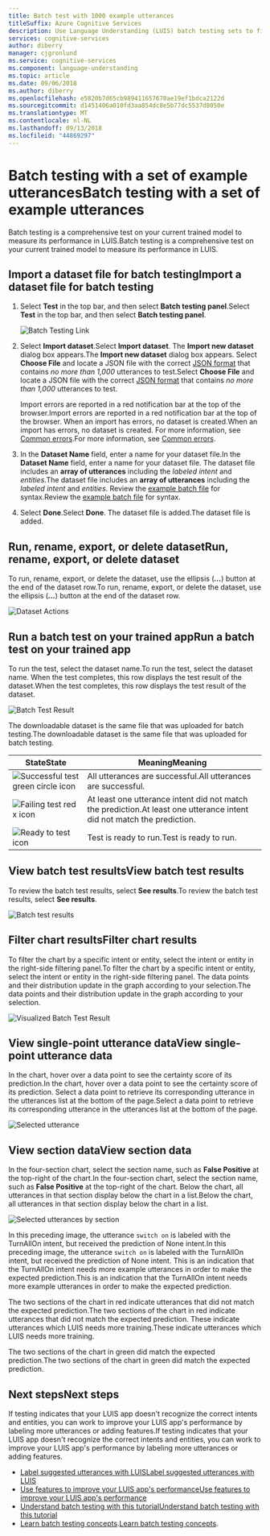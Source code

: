 ```yaml
---
title: Batch test with 1000 example utterances
titleSuffix: Azure Cognitive Services
description: Use Language Understanding (LUIS) batch testing sets to find utterances with incorrect intents and entities.
services: cognitive-services
author: diberry
manager: cjgronlund
ms.service: cognitive-services
ms.component: language-understanding
ms.topic: article
ms.date: 09/06/2018
ms.author: diberry
ms.openlocfilehash: e5820b7d65cb989411657670ae19ef1bdca2122d
ms.sourcegitcommit: d1451406a010fd3aa854dc8e5b77dc5537d8050e
ms.translationtype: MT
ms.contentlocale: nl-NL
ms.lasthandoff: 09/13/2018
ms.locfileid: "44869297"
---
```

# <a name="batch-testing-with-a-set-of-example-utterances"></a><span data-ttu-id="9a0c4-103">Batch testing with a set of example utterances</span><span class="sxs-lookup"><span data-stu-id="9a0c4-103">Batch testing with a set of example utterances</span></span>
 <span data-ttu-id="9a0c4-104">Batch testing is a comprehensive test on your current trained model to measure its performance in LUIS.</span><span class="sxs-lookup"><span data-stu-id="9a0c4-104">Batch testing is a comprehensive test on your current trained model to measure its performance in LUIS.</span></span> 

<a name="batch-testing"></a>
## <a name="import-a-dataset-file-for-batch-testing"></a><span data-ttu-id="9a0c4-105">Import a dataset file for batch testing</span><span class="sxs-lookup"><span data-stu-id="9a0c4-105">Import a dataset file for batch testing</span></span>

1. <span data-ttu-id="9a0c4-106">Select **Test** in the top bar, and then select **Batch testing panel**.</span><span class="sxs-lookup"><span data-stu-id="9a0c4-106">Select **Test** in the top bar, and then select **Batch testing panel**.</span></span>

    ![Batch Testing Link](./media/luis-how-to-batch-test/batch-testing-link.png)

2. <span data-ttu-id="9a0c4-108">Select **Import dataset**.</span><span class="sxs-lookup"><span data-stu-id="9a0c4-108">Select **Import dataset**.</span></span> <span data-ttu-id="9a0c4-109">The **Import new dataset** dialog box appears.</span><span class="sxs-lookup"><span data-stu-id="9a0c4-109">The **Import new dataset** dialog box appears.</span></span> <span data-ttu-id="9a0c4-110">Select **Choose File** and locate a JSON file with the correct [JSON format](luis-concept-batch-test.md#batch-file-format) that contains *no more than 1,000* utterances to test.</span><span class="sxs-lookup"><span data-stu-id="9a0c4-110">Select **Choose File** and locate a JSON file with the correct [JSON format](luis-concept-batch-test.md#batch-file-format) that contains *no more than 1,000* utterances to test.</span></span>

    <span data-ttu-id="9a0c4-111">Import errors are reported in a red notification bar at the top of the browser.</span><span class="sxs-lookup"><span data-stu-id="9a0c4-111">Import errors are reported in a red notification bar at the top of the browser.</span></span> <span data-ttu-id="9a0c4-112">When an import has errors, no dataset is created.</span><span class="sxs-lookup"><span data-stu-id="9a0c4-112">When an import has errors, no dataset is created.</span></span> <span data-ttu-id="9a0c4-113">For more information, see [Common errors](luis-concept-batch-test.md#common-errors-importing-a-batch).</span><span class="sxs-lookup"><span data-stu-id="9a0c4-113">For more information, see [Common errors](luis-concept-batch-test.md#common-errors-importing-a-batch).</span></span>

3. <span data-ttu-id="9a0c4-114">In the **Dataset Name** field, enter a name for your dataset file.</span><span class="sxs-lookup"><span data-stu-id="9a0c4-114">In the **Dataset Name** field, enter a name for your dataset file.</span></span> <span data-ttu-id="9a0c4-115">The dataset file includes an **array of utterances** including the *labeled intent* and *entities*.</span><span class="sxs-lookup"><span data-stu-id="9a0c4-115">The dataset file includes an **array of utterances** including the *labeled intent* and *entities*.</span></span> <span data-ttu-id="9a0c4-116">Review the [example batch file](luis-concept-batch-test.md#batch-file-format) for syntax.</span><span class="sxs-lookup"><span data-stu-id="9a0c4-116">Review the [example batch file](luis-concept-batch-test.md#batch-file-format) for syntax.</span></span> 

4. <span data-ttu-id="9a0c4-117">Select **Done**.</span><span class="sxs-lookup"><span data-stu-id="9a0c4-117">Select **Done**.</span></span> <span data-ttu-id="9a0c4-118">The dataset file is added.</span><span class="sxs-lookup"><span data-stu-id="9a0c4-118">The dataset file is added.</span></span>

## <a name="run-rename-export-or-delete-dataset"></a><span data-ttu-id="9a0c4-119">Run, rename, export, or delete dataset</span><span class="sxs-lookup"><span data-stu-id="9a0c4-119">Run, rename, export, or delete dataset</span></span>
<span data-ttu-id="9a0c4-120">To run, rename, export, or delete the dataset, use the ellipsis (***...***) button at the end of the dataset row.</span><span class="sxs-lookup"><span data-stu-id="9a0c4-120">To run, rename, export, or delete the dataset, use the ellipsis (***...***) button at the end of the dataset row.</span></span>

![Dataset Actions](./media/luis-how-to-batch-test/batch-testing-options.png)

## <a name="run-a-batch-test-on-your-trained-app"></a><span data-ttu-id="9a0c4-122">Run a batch test on your trained app</span><span class="sxs-lookup"><span data-stu-id="9a0c4-122">Run a batch test on your trained app</span></span>

<span data-ttu-id="9a0c4-123">To run the test, select the dataset name.</span><span class="sxs-lookup"><span data-stu-id="9a0c4-123">To run the test, select the dataset name.</span></span> <span data-ttu-id="9a0c4-124">When the test completes, this row displays the test result of the dataset.</span><span class="sxs-lookup"><span data-stu-id="9a0c4-124">When the test completes, this row displays the test result of the dataset.</span></span>

![Batch Test Result](./media/luis-how-to-batch-test/run-test.png)

<span data-ttu-id="9a0c4-126">The downloadable dataset is the same file that was uploaded for batch testing.</span><span class="sxs-lookup"><span data-stu-id="9a0c4-126">The downloadable dataset is the same file that was uploaded for batch testing.</span></span>

|<span data-ttu-id="9a0c4-127">State</span><span class="sxs-lookup"><span data-stu-id="9a0c4-127">State</span></span>|<span data-ttu-id="9a0c4-128">Meaning</span><span class="sxs-lookup"><span data-stu-id="9a0c4-128">Meaning</span></span>|
|--|--|
|![Successful test green circle icon](./media/luis-how-to-batch-test/batch-test-result-green.png)|<span data-ttu-id="9a0c4-130">All utterances are successful.</span><span class="sxs-lookup"><span data-stu-id="9a0c4-130">All utterances are successful.</span></span>|
|![Failing test red x icon](./media/luis-how-to-batch-test/batch-test-result-red.png)|<span data-ttu-id="9a0c4-132">At least one utterance intent did not match the prediction.</span><span class="sxs-lookup"><span data-stu-id="9a0c4-132">At least one utterance intent did not match the prediction.</span></span>|
|![Ready to test icon](./media/luis-how-to-batch-test/batch-test-result-blue.png)|<span data-ttu-id="9a0c4-134">Test is ready to run.</span><span class="sxs-lookup"><span data-stu-id="9a0c4-134">Test is ready to run.</span></span>|

<a name="access-batch-test-result-details-in-a-visualized-view"></a>
## <a name="view-batch-test-results"></a><span data-ttu-id="9a0c4-135">View batch test results</span><span class="sxs-lookup"><span data-stu-id="9a0c4-135">View batch test results</span></span> 
<span data-ttu-id="9a0c4-136">To review the batch test results, select **See results**.</span><span class="sxs-lookup"><span data-stu-id="9a0c4-136">To review the batch test results, select **See results**.</span></span>

![Batch test results](./media/luis-how-to-batch-test/run-test-results.png)

<!-- Select the **See results** link that appears after you run the test. A scatter graph known as an error matrix displays. The data points represent the utterances in the dataset. Green points indicate correct prediction, and red ones indicate incorrect prediction. The filtering panel on the right side of the screen displays a list of all intents and entities in the app, with a green point for intents/entities that were predicted correctly in all dataset utterances, and a red point for those items with errors. Also, for each intent/entity, you can see the number of correct predictions out of the total utterances.-->


<a name="filter-chart-results-by-intent-or-entity"></a>  
## <a name="filter-chart-results"></a><span data-ttu-id="9a0c4-138">Filter chart results</span><span class="sxs-lookup"><span data-stu-id="9a0c4-138">Filter chart results</span></span>

<span data-ttu-id="9a0c4-139">To filter the chart by a specific intent or entity, select the intent or entity in the right-side filtering panel.</span><span class="sxs-lookup"><span data-stu-id="9a0c4-139">To filter the chart by a specific intent or entity, select the intent or entity in the right-side filtering panel.</span></span> <span data-ttu-id="9a0c4-140">The data points and their distribution update in the graph according to your selection.</span><span class="sxs-lookup"><span data-stu-id="9a0c4-140">The data points and their distribution update in the graph according to your selection.</span></span> 
 
![Visualized Batch Test Result](./media/luis-how-to-batch-test/filter-by-entity.png) 

## <a name="view-single-point-utterance-data"></a><span data-ttu-id="9a0c4-142">View single-point utterance data</span><span class="sxs-lookup"><span data-stu-id="9a0c4-142">View single-point utterance data</span></span>
<span data-ttu-id="9a0c4-143">In the chart, hover over a data point to see the certainty score of its prediction.</span><span class="sxs-lookup"><span data-stu-id="9a0c4-143">In the chart, hover over a data point to see the certainty score of its prediction.</span></span> <span data-ttu-id="9a0c4-144">Select a data point to retrieve its corresponding utterance in the utterances list at the bottom of the page.</span><span class="sxs-lookup"><span data-stu-id="9a0c4-144">Select a data point to retrieve its corresponding utterance in the utterances list at the bottom of the page.</span></span> 

![Selected utterance](./media/luis-how-to-batch-test/selected-utterance.png)


<a name="relabel-utterances-and-retrain"></a>
<a name="false-test-results"></a>
## <a name="view-section-data"></a><span data-ttu-id="9a0c4-146">View section data</span><span class="sxs-lookup"><span data-stu-id="9a0c4-146">View section data</span></span>
<span data-ttu-id="9a0c4-147">In the four-section chart, select the section name, such as **False Positive** at the top-right of the chart.</span><span class="sxs-lookup"><span data-stu-id="9a0c4-147">In the four-section chart, select the section name, such as **False Positive** at the top-right of the chart.</span></span> <span data-ttu-id="9a0c4-148">Below the chart, all utterances in that section display below the chart in a list.</span><span class="sxs-lookup"><span data-stu-id="9a0c4-148">Below the chart, all utterances in that section display below the chart in a list.</span></span> 

![Selected utterances by section](./media/luis-how-to-batch-test/selected-utterances-by-section.png)

<span data-ttu-id="9a0c4-150">In this preceding image, the utterance `switch on` is labeled with the TurnAllOn intent, but received the prediction of None intent.</span><span class="sxs-lookup"><span data-stu-id="9a0c4-150">In this preceding image, the utterance `switch on` is labeled with the TurnAllOn intent, but received the prediction of None intent.</span></span> <span data-ttu-id="9a0c4-151">This is an indication that the TurnAllOn intent needs more example utterances in order to make the expected prediction.</span><span class="sxs-lookup"><span data-stu-id="9a0c4-151">This is an indication that the TurnAllOn intent needs more example utterances in order to make the expected prediction.</span></span> 

<span data-ttu-id="9a0c4-152">The two sections of the chart in red indicate utterances that did not match the expected prediction.</span><span class="sxs-lookup"><span data-stu-id="9a0c4-152">The two sections of the chart in red indicate utterances that did not match the expected prediction.</span></span> <span data-ttu-id="9a0c4-153">These indicate utterances which LUIS needs more training.</span><span class="sxs-lookup"><span data-stu-id="9a0c4-153">These indicate utterances which LUIS needs more training.</span></span> 

<span data-ttu-id="9a0c4-154">The two sections of the chart in green did match the expected prediction.</span><span class="sxs-lookup"><span data-stu-id="9a0c4-154">The two sections of the chart in green did match the expected prediction.</span></span>

## <a name="next-steps"></a><span data-ttu-id="9a0c4-155">Next steps</span><span class="sxs-lookup"><span data-stu-id="9a0c4-155">Next steps</span></span>

<span data-ttu-id="9a0c4-156">If testing indicates that your LUIS app doesn't recognize the correct intents and entities, you can work to improve your LUIS app's performance by labeling more utterances or adding features.</span><span class="sxs-lookup"><span data-stu-id="9a0c4-156">If testing indicates that your LUIS app doesn't recognize the correct intents and entities, you can work to improve your LUIS app's performance by labeling more utterances or adding features.</span></span> 

* [<span data-ttu-id="9a0c4-157">Label suggested utterances with LUIS</span><span class="sxs-lookup"><span data-stu-id="9a0c4-157">Label suggested utterances with LUIS</span></span>](luis-how-to-review-endoint-utt.md) 
* [<span data-ttu-id="9a0c4-158">Use features to improve your LUIS app's performance</span><span class="sxs-lookup"><span data-stu-id="9a0c4-158">Use features to improve your LUIS app's performance</span></span>](luis-how-to-add-features.md) 
* [<span data-ttu-id="9a0c4-159">Understand batch testing with this tutorial</span><span class="sxs-lookup"><span data-stu-id="9a0c4-159">Understand batch testing with this tutorial</span></span>](luis-tutorial-batch-testing.md)
* <span data-ttu-id="9a0c4-160">[Learn batch testing concepts](luis-concept-batch-test.md).</span><span class="sxs-lookup"><span data-stu-id="9a0c4-160">[Learn batch testing concepts](luis-concept-batch-test.md).</span></span>
